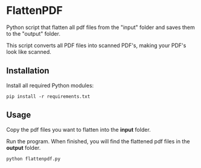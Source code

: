 # FlattenPDF

Python script that flatten all pdf files from the "input" folder and saves them to the "output" folder.

This script converts all PDF files into scanned PDF's, making your PDF's look like scanned.

## Installation


Install all required Python modules:

`pip install -r requirements.txt`

## Usage

Copy the pdf files you want to flatten into the **input** folder.

Run the program. When finished, you will find the flattened pdf files in the **output** folder.

`python flattenpdf.py`